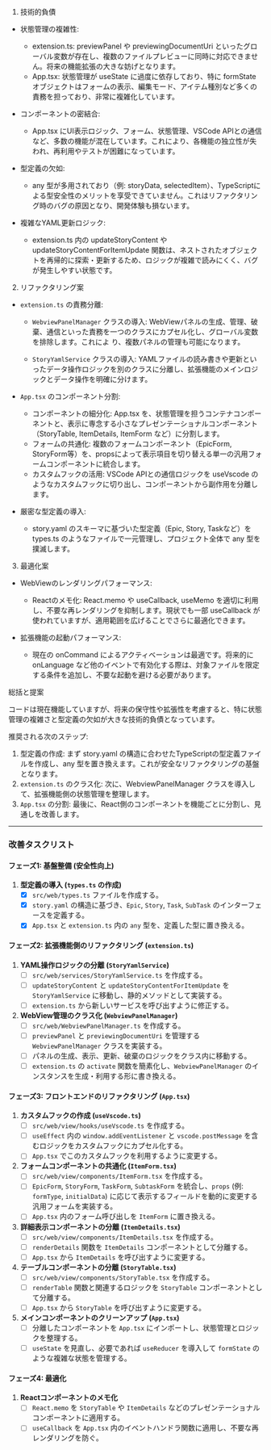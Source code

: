 1. 技術的負債

  * 状態管理の複雑性:
      * extension.ts: previewPanel や previewingDocumentUri
        といったグローバル変数が存在し、複数のファイルプレビューに同時に対応できません。将来の機能拡張の大きな妨げとなります。
      * App.tsx: 状態管理が useState に過度に依存しており、特に formState
        オブジェクトはフォームの表示、編集モード、アイテム種別など多くの責務を担っており、非常に複雑化しています。

  * コンポーネントの密結合:
      * App.tsx にUI表示ロジック、フォーム、状態管理、VSCode
        APIとの通信など、多数の機能が混在しています。これにより、各機能の独立性が失われ、再利用やテストが困難になっています。

  * 型定義の欠如:
      * any 型が多用されており（例: storyData,
        selectedItem）、TypeScriptによる型安全性のメリットを享受できていません。これはリファクタリング時のバグの原因となり、開発体験も損ないます。

  * 複雑なYAML更新ロジック:
      * extension.ts 内の updateStoryContent や updateStoryContentForItemUpdate
        関数は、ネストされたオブジェクトを再帰的に探索・更新するため、ロジックが複雑で読みにくく、バグが発生しやすい状態です。

2. リファクタリング案

  * `extension.ts` の責務分離:
      * `WebviewPanelManager` クラスの導入: WebViewパネルの生成、管理、破棄、通信といった責務を一つのクラスにカプセル化し、グローバル変数を排除します。これによ
        り、複数パネルの管理も可能になります。

      * `StoryYamlService` クラスの導入:
        YAMLファイルの読み書きや更新といったデータ操作ロジックを別のクラスに分離し、拡張機能のメインロジックとデータ操作を明確に分けます。

  * `App.tsx` のコンポーネント分割:
      * コンポーネントの細分化: App.tsx を、状態管理を担うコンテナコンポーネントと、表示に専念する小さなプレゼンテーショナルコンポーネント（StoryTable,
        ItemDetails, ItemForm など）に分割します。
      * フォームの共通化: 複数のフォームコンポーネント（EpicForm,
        StoryForm等）を、propsによって表示項目を切り替える単一の汎用フォームコンポーネントに統合します。
      * カスタムフックの活用: VSCode APIとの通信ロジックを useVscode のようなカスタムフックに切り出し、コンポーネントから副作用を分離します。

  * 厳密な型定義の導入:
      * story.yaml のスキーマに基づいた型定義（Epic, Story, Taskなど）を types.ts のようなファイルで一元管理し、プロジェクト全体で any 型を撲滅します。

3. 最適化案

  * WebViewのレンダリングパフォーマンス:
      * Reactのメモ化: React.memo や useCallback, useMemo を適切に利用し、不要な再レンダリングを抑制します。現状でも一部 useCallback
        が使われていますが、適用範囲を広げることでさらに最適化できます。

  * 拡張機能の起動パフォーマンス:
      * 現在の onCommand によるアクティベーションは最適です。将来的に onLanguage
        など他のイベントで有効化する際は、対象ファイルを限定する条件を追加し、不要な起動を避ける必要があります。

総括と提案

コードは現在機能していますが、将来の保守性や拡張性を考慮すると、特に状態管理の複雑さと型定義の欠如が大きな技術的負債となっています。

推奨される次のステップ:

  1. 型定義の作成: まず story.yaml の構造に合わせたTypeScriptの型定義ファイルを作成し、any 型を置き換えます。これが安全なリファクタリングの基盤となります。
  2. `extension.ts` のクラス化: 次に、WebviewPanelManager クラスを導入して、拡張機能側の状態管理を整理します。
  3. `App.tsx` の分割: 最後に、React側のコンポーネントを機能ごとに分割し、見通しを改善します。

---
### 改善タスクリスト

#### フェーズ1: 基盤整備 (安全性向上)

1.  **型定義の導入 (`types.ts` の作成)**
    *   [x] `src/web/types.ts` ファイルを作成する。
    *   [x] `story.yaml` の構造に基づき、`Epic`, `Story`, `Task`, `SubTask` のインターフェースを定義する。
    *   [x] `App.tsx` と `extension.ts` 内の `any` 型を、定義した型に置き換える。

#### フェーズ2: 拡張機能側のリファクタリング (`extension.ts`)

1.  **YAML操作ロジックの分離 (`StoryYamlService`)**
    *   [ ] `src/web/services/StoryYamlService.ts` を作成する。
    *   [ ] `updateStoryContent` と `updateStoryContentForItemUpdate` を `StoryYamlService` に移動し、静的メソッドとして実装する。
    *   [ ] `extension.ts` から新しいサービスを呼び出すように修正する。

2.  **WebView管理のクラス化 (`WebviewPanelManager`)**
    *   [ ] `src/web/WebviewPanelManager.ts` を作成する。
    *   [ ] `previewPanel` と `previewingDocumentUri` を管理する `WebviewPanelManager` クラスを実装する。
    *   [ ] パネルの生成、表示、更新、破棄のロジックをクラス内に移動する。
    *   [ ] `extension.ts` の `activate` 関数を簡素化し、`WebviewPanelManager` のインスタンスを生成・利用する形に書き換える。

#### フェーズ3: フロントエンドのリファクタリング (`App.tsx`)

1.  **カスタムフックの作成 (`useVscode.ts`)**
    *   [ ] `src/web/view/hooks/useVscode.ts` を作成する。
    *   [ ] `useEffect` 内の `window.addEventListener` と `vscode.postMessage` を含むロジックをカスタムフックにカプセル化する。
    *   [ ] `App.tsx` でこのカスタムフックを利用するように変更する。

2.  **フォームコンポーネントの共通化 (`ItemForm.tsx`)**
    *   [ ] `src/web/view/components/ItemForm.tsx` を作成する。
    *   [ ] `EpicForm`, `StoryForm`, `TaskForm`, `SubtaskForm` を統合し、`props` (例: `formType`, `initialData`) に応じて表示するフィールドを動的に変更する汎用フォームを実装する。
    *   [ ] `App.tsx` 内のフォーム呼び出しを `ItemForm` に置き換える。

3.  **詳細表示コンポーネントの分離 (`ItemDetails.tsx`)**
    *   [ ] `src/web/view/components/ItemDetails.tsx` を作成する。
    *   [ ] `renderDetails` 関数を `ItemDetails` コンポーネントとして分離する。
    *   [ ] `App.tsx` から `ItemDetails` を呼び出すように変更する。

4.  **テーブルコンポーネントの分離 (`StoryTable.tsx`)**
    *   [ ] `src/web/view/components/StoryTable.tsx` を作成する。
    *   [ ] `renderTable` 関数と関連するロジックを `StoryTable` コンポーネントとして分離する。
    *   [ ] `App.tsx` から `StoryTable` を呼び出すように変更する。

5.  **メインコンポーネントのクリーンアップ (`App.tsx`)**
    *   [ ] 分離したコンポーネントを `App.tsx` にインポートし、状態管理とロジックを整理する。
    *   [ ] `useState` を見直し、必要であれば `useReducer` を導入して `formState` のような複雑な状態を管理する。

#### フェーズ4: 最適化

1.  **Reactコンポーネントのメモ化**
    *   [ ] `React.memo` を `StoryTable` や `ItemDetails` などのプレゼンテーショナルコンポーネントに適用する。
    *   [ ] `useCallback` を `App.tsx` 内のイベントハンドラ関数に適用し、不要な再レンダリングを防ぐ。